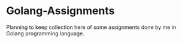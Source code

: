 # Golang-Assignments
Planning to keep collection here of some assignments done by me in Golang programming language.
